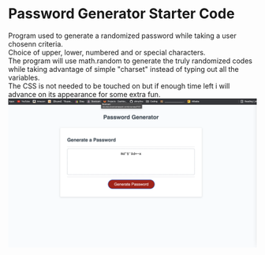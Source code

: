 # Password Generator Starter Code
Program used to generate a randomized password while taking a user chosenn criteria.
<br>
Choice of upper, lower, numbered and or special characters.
<br> 
The program will use  math.random to generate the truly randomized codes while taking advantage of simple "charset" instead of typing out all the variables.
<br> 
The CSS is not needed to be touched on but if enough time left i will advance on its appearance for some extra fun.
<img src="assets/code-project.png">